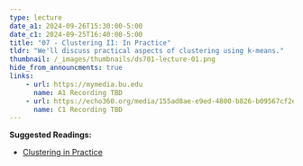 ```yaml
---
type: lecture
date_a1: 2024-09-26T15:30:00-5:00
date_c1: 2024-09-25T16:40:00-5:00
title: "07 - Clustering II: In Practice"
tldr: "We'll discuss practical aspects of clustering using k-means."
thumbnail: /_images/thumbnails/ds701-lecture-01.png
hide_from_announcments: true
links: 
    - url: https://mymedia.bu.edu
      name: A1 Recording TBD
    - url: https://echo360.org/media/155ad8ae-e9ed-4800-b826-b09567cf2e68/public
      name: C1 Recording TBD
---
```


**Suggested Readings:**
- [Clustering in Practice](https://tools4ds.github.io/DS701-Course-Notes/07-Clustering-II-in-practice.html)


